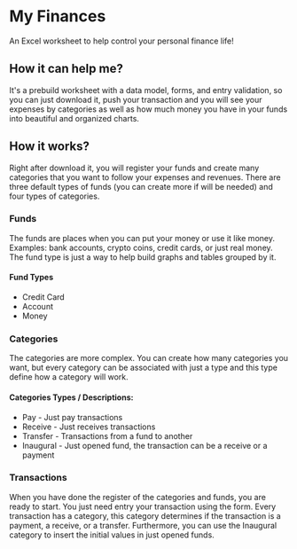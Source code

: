 # My Finances

An Excel worksheet to help control your personal finance life!

## How it can help me?

It's a prebuild worksheet with a data model, forms, and entry validation, so you can just download it, push your transaction and you will see your expenses by categories as well as how much money you have in your funds into beautiful and organized charts.

## How it works?

Right after download it, you will register your funds and create many categories that you want to follow your expenses and revenues. There are three default types of funds (you can create more if will be needed) and four types of categories.

### Funds 
The funds are places when you can put your money or use it like money. Examples: bank accounts, crypto coins, credit cards, or just real money. The fund type is just a way to help build graphs and tables grouped by it.

#### Fund Types
* Credit Card
* Account
* Money

### Categories
The categories are more complex. You can create how many categories you want, but every category can be associated with just a type and this type define how a category will work.

#### Categories Types / Descriptions:
* Pay - Just pay transactions
* Receive - Just receives transactions
* Transfer - Transactions from a fund to another
* Inaugural - Just opened fund, the transaction can be a receive or a payment

### Transactions
When you have done the register of the categories and funds, you are ready to start. You just need entry your transaction using the form. Every transaction has a category, this category determines if the transaction is a payment, a receive, or a transfer. Furthermore, you can use the Inaugural category to insert the initial values in just opened funds.
